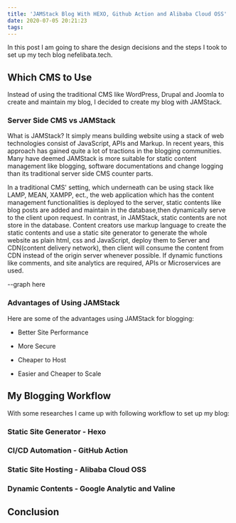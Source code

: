 ```yaml
---
title: 'JAMStack Blog With HEXO, Github Action and Alibaba Cloud OSS'
date: 2020-07-05 20:21:23
tags:
---
```


In this post I am going to share the design decisions and the steps I took to set up my tech blog nefelibata.tech.

## Which CMS to Use
Instead of using the traditional CMS like WordPress, Drupal and Joomla to create and maintain my blog, I decided to create my blog with JAMStack.

### Server Side CMS vs JAMStack
What is JAMStack? It simply means building website using a stack of web technologies consist of JavaScript, APIs and Markup. In recent years, this approach has gained quite a lot of tractions in the blogging communities. Many have deemed JAMStack is more suitable for static content management like blogging, software documentations and change logging than its traditional server side CMS counter parts.

In a traditional CMS' setting, which underneath can be using stack like LAMP, MEAN, XAMPP, ect., the web application which has the content management functionalities is deployed to the server, static contents like blog posts are added and maintain in the database,then dynamically serve to the client upon request. In contrast, in JAMStack, static contents are not store in the database. Content creators use markup language to create the static contents and use a static site generator to generate the whole website as plain html, css and JavaScript, deploy them to Server and CDN(content delivery network), then client will consume the content from CDN instead of the origin server whenever possible. If dynamic functions like comments, and site analytics are required, APIs or Microservices are used. 

--graph here

### Advantages of Using JAMStack

Here are some of the advantages using JAMStack for blogging:

* Better Site Performance

* More Secure

* Cheaper to Host

* Easier and Cheaper to Scale


## My Blogging Workflow 

With some researches I came up with following workflow to set up my blog:

### Static Site Generator - Hexo

### CI/CD Automation - GitHub Action

### Static Site Hosting - Alibaba Cloud OSS

### Dynamic Contents - Google Analytic and Valine

## Conclusion


